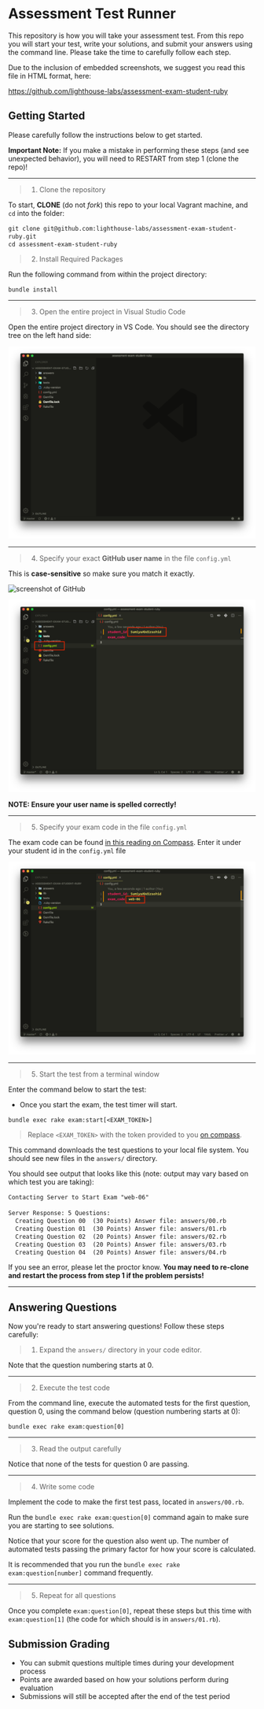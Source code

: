 # Assessment Test Runner

This repository is how you will take your assessment test. From this repo you will start your test, write your solutions, and submit your answers using the command line. Please take the time to carefully follow each step.

Due to the inclusion of embedded screenshots, we suggest you read this file in HTML format, here:

<https://github.com/lighthouse-labs/assessment-exam-student-ruby>

## Getting Started

Please carefully follow the instructions below to get started.

**Important Note:** If you make a mistake in performing these steps (and see unexpected behavior), you will need to RESTART from step 1 (clone the repo)!

---

> 1. Clone the repository

To start, **CLONE** (do not _fork_) this repo to your local Vagrant machine, and `cd` into the folder:

```terminal
git clone git@github.com:lighthouse-labs/assessment-exam-student-ruby.git
cd assessment-exam-student-ruby
```

> 2. Install Required Packages

Run the following command from within the project directory:

```terminal
bundle install
```

---

> 3. Open the entire project in Visual Studio Code

Open the entire project directory in VS Code. You should see the directory tree on the left hand side:

![screenshot of vscode](./img/1-vscode.png)

---

> 4. Specify your exact **GitHub user name** in the file `config.yml`

This is **case-sensitive** so make sure you match it exactly.

![screenshot of GitHub](https://d.pr/i/DJBM/5kFTOJ8Q+)

![screenshot of VS Code](./img/2-student-id.png)

**NOTE: Ensure your user name is spelled correctly!**

---

> 5. Specify your exam code in the file `config.yml`

The exam code can be found [in this reading on Compass](https://web.compass.lighthouselabs.ca/4c01411e-afe1-464c-a9aa-d5157bb9c2b1). Enter it under your student id in the `config.yml` file

![screenshot of VS Code](./img/3-exam-code.png)

---

> 5. Start the test from a terminal window

Enter the command below to start the test:

- Once you start the exam, the test timer will start.

```terminal
bundle exec rake exam:start[<EXAM_TOKEN>]
```

> Replace `<EXAM_TOKEN>` with the token provided to you [on compass](https://web.compass.lighthouselabs.com/4c01411e-afe1-464c-a9aa-d5157bb9c2b1).

This command downloads the test questions to your local file system. You should see new files in the `answers/` directory.

You should see output that looks like this (note: output may vary based on which test you are taking):

```
Contacting Server to Start Exam "web-06"

Server Response: 5 Questions:
  Creating Question 00  (30 Points) Answer file: answers/00.rb
  Creating Question 01  (30 Points) Answer file: answers/01.rb
  Creating Question 02  (20 Points) Answer file: answers/02.rb
  Creating Question 03  (20 Points) Answer file: answers/03.rb
  Creating Question 04  (20 Points) Answer file: answers/04.rb
```

If you see an error, please let the proctor know. **You may need to re-clone and restart the process from step 1 if the problem persists!**

---

## Answering Questions

Now you're ready to start answering questions! Follow these steps carefully:

> 1. Expand the `answers/` directory in your code editor.

Note that the question numbering starts at 0.

---

> 2. Execute the test code

From the command line, execute the automated tests for the first question, question 0, using the command below (question numbering starts at 0):

```terminal
bundle exec rake exam:question[0]
```

---

> 3. Read the output carefully

Notice that none of the tests for question 0 are passing.

---

> 4. Write some code

Implement the code to make the first test pass, located in `answers/00.rb`.

Run the `bundle exec rake exam:question[0]` command again to make sure you are starting to see solutions.

Notice that your score for the question also went up. The number of automated tests passing the primary factor for how your score is calculated.

It is recommended that you run the `bundle exec rake exam:question[number]` command frequently.

---

> 5. Repeat for all questions

Once you complete `exam:question[0]`, repeat these steps but this time with `exam:question[1]` (the code for which should is in `answers/01.rb`).

## Submission Grading

- You can submit questions multiple times during your development process
- Points are awarded based on how your solutions perform during evaluation
- Submissions will still be accepted after the end of the test period
